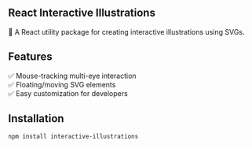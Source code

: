## React Interactive Illustrations

🚀 A React utility package for creating interactive illustrations using SVGs.

## Features
✅ Mouse-tracking multi-eye interaction  
✅ Floating/moving SVG elements  
✅ Easy customization for developers  

## Installation
```sh
npm install interactive-illustrations